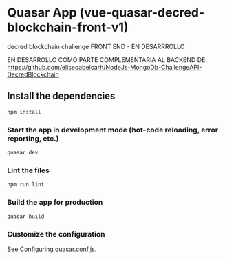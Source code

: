 # Quasar App (vue-quasar-decred-blockchain-front-v1)

decred blockchain challenge FRONT END - EN DESARRROLLO

EN DESARROLLO COMO PARTE COMPLEMENTARIA AL BACKEND DE:
https://github.com/eliseoabelcarh/NodeJs-MongoDb-ChallengeAPI-DecredBlockchain







## Install the dependencies
```bash
npm install
```

### Start the app in development mode (hot-code reloading, error reporting, etc.)
```bash
quasar dev
```

### Lint the files
```bash
npm run lint
```

### Build the app for production
```bash
quasar build
```

### Customize the configuration
See [Configuring quasar.conf.js](https://quasar.dev/quasar-cli/quasar-conf-js).
